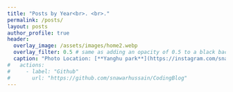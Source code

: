 ```yaml
---
title: "Posts by Year<br>. <br>."
permalink: /posts/
layout: posts
author_profile: true
header:
  overlay_image: /assets/images/home2.webp
  overlay_filter: 0.5 # same as adding an opacity of 0.5 to a black background
  caption: "Photo Location: [**Yanghu park**](https://instagram.com/snawar_hussain)"
#   actions:
#     - label: "Github"
#       url: "https://github.com/snawarhussain/CodingBlog"
---
```


